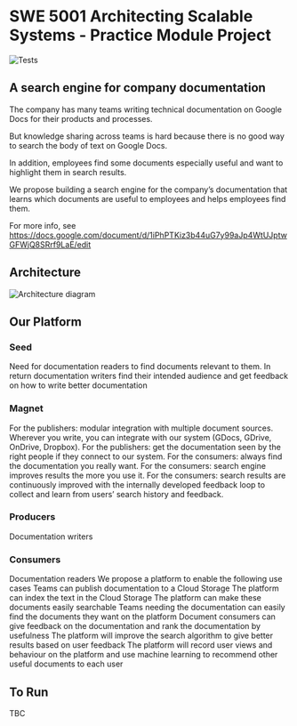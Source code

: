 # SWE 5001 Architecting Scalable Systems - Practice Module Project

![Tests](https://github.com/frenoid/document-search-engine/actions/workflows/tests.yml/badge.svg)

## A search engine for company documentation

The company has many teams writing technical documentation on Google Docs for their products and processes.

But knowledge sharing across teams is hard because there is no good way to search the body of text on Google Docs.

In addition, employees find some documents especially useful and want to highlight them in search results.

We propose building a search engine for the company’s documentation that learns which documents are useful to employees and helps employees find them.

For more info, see https://docs.google.com/document/d/1iPhPTKiz3b44uG7y99aJp4WtUJptwGFWjQ8SRrf9LaE/edit

## Architecture

![Architecture diagram](https://github.com/frenoid/document-search-engine/blob/master/architecture.png?raw=true)

## Our Platform

### Seed
Need for documentation readers to find documents relevant to them. In return documentation writers find their intended audience and get feedback on how to write better documentation

### Magnet
For the publishers: modular integration with multiple document sources. Wherever you write,  you can integrate with our system (GDocs, GDrive, OnDrive, Dropbox).
For the publishers: get the documentation seen by the right people if they connect to our system.
For the consumers: always find the documentation you really want.
For the consumers: search engine improves results the more you use it.
For the consumers: search results are continuously improved with the internally developed feedback loop to collect and learn from users’ search history and feedback.

### Producers
Documentation writers


### Consumers
Documentation readers
We propose a platform to enable the following use cases
Teams can publish documentation to a Cloud Storage
The platform can index the text in the Cloud Storage
The platform can make these documents easily searchable
Teams needing the documentation can easily find the documents they want on the platform
Document consumers can give feedback on the documentation and rank the documentation by usefulness
The platform will improve the search algorithm to give better results based on user feedback
The platform will record user views and behaviour on the platform and use machine learning to recommend other useful documents to each user


## To Run

TBC
